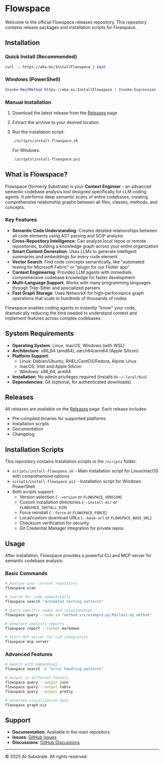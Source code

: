 # Flowspace

Welcome to the official Flowspace releases repository. This repository contains release packages and installation scripts for Flowspace.

## Installation

### Quick Install (Recommended)

```bash
curl -L https://aka.ms/InstallFlowspace | bash
```

### Windows (PowerShell)
```powershell
Invoke-RestMethod https://aka.ms/InstallFlowspace | Invoke-Expression
```

### Manual Installation

1. Download the latest release from the [Releases](https://github.com/AI-Substrate/flowspace/releases) page
2. Extract the archive to your desired location
3. Run the installation script:
   ```bash
   ./scripts/install-flowspace.sh
   ```
   
   For Windows:
   ```powershell
   .\scripts\install-flowspace.ps1
   ```

## What is Flowspace?

Flowspace (formerly Substrate) is your **Context Engineer** - an advanced semantic codebase analysis tool designed specifically for LLM coding agents. It performs deep semantic scans of entire codebases, creating comprehensive relationship graphs between all files, classes, methods, and concepts.

### Key Features

- **Semantic Code Understanding**: Creates detailed relationships between all code elements using AST parsing and SCIP analysis
- **Cross-Repository Intelligence**: Can analyze local repos or remote repositories, building a knowledge graph across your entire organization
- **Smart Content Generation**: Uses LLMs to generate intelligent summaries and embeddings for every code element
- **Vector Search**: Find code concepts semantically, like "automated testing for Microsoft Fabric" or "plugin for our Flutter app"
- **Context Engineering**: Provides LLM agents with immediate, comprehensive codebase knowledge for faster development
- **Multi-Language Support**: Works with many programming languages through Tree-Sitter and specialized parsers
- **Fast Graph Storage**: Uses NetworkX for high-performance graph operations that scale to hundreds of thousands of nodes

Flowspace enables coding agents to instantly "know" your code, dramatically reducing the time needed to understand context and implement features across complex codebases.

## System Requirements

- **Operating System**: Linux, macOS, Windows (with WSL)
- **Architecture**: x86_64 (amd64), aarch64/arm64 (Apple Silicon)
- **Platform Support**:
  - Linux: Debian/Ubuntu, RHEL/CentOS/Fedora, Alpine Linux
  - macOS: Intel and Apple Silicon
  - Windows: x86_64, arm64
- **Installation**: No admin privileges required (installs to `~/.local/bin`)
- **Dependencies**: Git (optional, for authenticated downloads)

## Releases

All releases are available on the [Releases](https://github.com/AI-Substrate/flowspace/releases) page. Each release includes:

- Pre-compiled binaries for supported platforms
- Installation scripts
- Documentation
- Changelog

## Installation Scripts

This repository contains installation scripts in the `/scripts` folder:

- `scripts/install-flowspace.sh` - Main installation script for Linux/macOS with comprehensive options
- `scripts/install-flowspace.ps1` - Installation script for Windows PowerShell
- Both scripts support:
  - Version selection (`--version` or `FLOWSPACE_VERSION`)
  - Custom installation directories (`--install-dir` or `FLOWSPACE_INSTALL_DIR`)
  - Force reinstall (`--force` or `FLOWSPACE_FORCE`)
  - Local/custom download URLs (`--base-url` or `FLOWSPACE_BASE_URL`)
  - Checksum verification for security
  - Git Credential Manager integration for private repos

## Usage

After installation, Flowspace provides a powerful CLI and MCP server for semantic codebase analysis:

### Basic Commands

```bash
# Analyze your current repository
flowspace scan

# Search for code semantically
flowspace search "automated testing patterns"

# Query specific nodes and relationships
flowspace query --node-id "method:src/example.py:MyClass.my_method"

# Generate analysis reports
flowspace report --format markdown

# Start MCP server for LLM integration
flowspace mcp-server
```

### Advanced Features

```bash
# Search with embeddings
flowspace search -E "error handling patterns"

# Output in different formats
flowspace query --output json
flowspace query --output table
flowspace query --output pretty

# Generate visualization data
flowspace graph-viz
```

## Support

- **Documentation**: Available in the main repository
- **Issues**: [GitHub Issues](https://github.com/AI-Substrate/flowspace/issues)
- **Discussions**: [GitHub Discussions](https://github.com/AI-Substrate/flowspace/discussions)

---

© 2025 AI-Substrate. All rights reserved.
